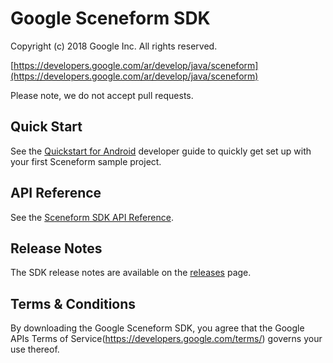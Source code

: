 Google Sceneform SDK
=====================
Copyright (c) 2018 Google Inc.  All rights reserved.

[https://developers.google.com/ar/develop/java/sceneform](https://developers.google.com/ar/develop/java/sceneform)

Please note, we do not accept pull requests.

## Quick Start

See the [Quickstart for Android](https://developers.google.com/ar/develop/java/getting-started) developer guide to quickly get set up with your first Sceneform sample project.

## API Reference

See the [Sceneform SDK API Reference](https://developers.google.com/ar/reference/sceneform).

## Release Notes

The SDK release notes are available on the [releases](https://github.com/google-ar/sceneform-sdk/releases) page.

## Terms & Conditions

By downloading the Google Sceneform SDK, you agree that the Google APIs Terms of Service(https://developers.google.com/terms/) governs your use thereof.
